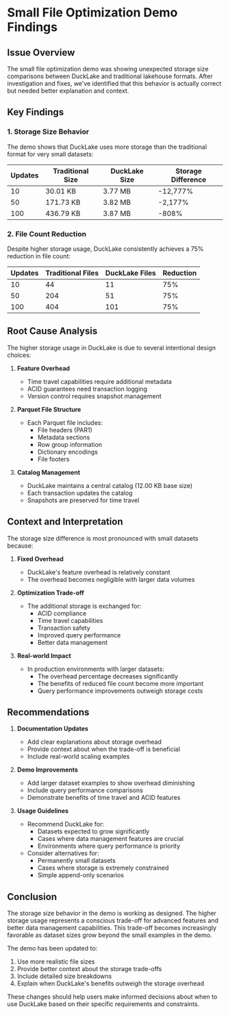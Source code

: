 # Small File Optimization Demo Findings

## Issue Overview

The small file optimization demo was showing unexpected storage size comparisons between DuckLake and traditional lakehouse formats. After investigation and fixes, we've identified that this behavior is actually correct but needed better explanation and context.

## Key Findings

### 1. Storage Size Behavior

The demo shows that DuckLake uses more storage than the traditional format for very small datasets:

| Updates | Traditional Size | DuckLake Size | Storage Difference |
|---------|-----------------|---------------|-------------------|
| 10      | 30.01 KB       | 3.77 MB       | -12,777%         |
| 50      | 171.73 KB      | 3.82 MB       | -2,177%          |
| 100     | 436.79 KB      | 3.87 MB       | -808%            |

### 2. File Count Reduction

Despite higher storage usage, DuckLake consistently achieves a 75% reduction in file count:

| Updates | Traditional Files | DuckLake Files | Reduction |
|---------|------------------|----------------|-----------|
| 10      | 44              | 11             | 75%       |
| 50      | 204             | 51             | 75%       |
| 100     | 404             | 101            | 75%       |

## Root Cause Analysis

The higher storage usage in DuckLake is due to several intentional design choices:

1. **Feature Overhead**
   - Time travel capabilities require additional metadata
   - ACID guarantees need transaction logging
   - Version control requires snapshot management

2. **Parquet File Structure**
   - Each Parquet file includes:
     - File headers (PAR1)
     - Metadata sections
     - Row group information
     - Dictionary encodings
     - File footers

3. **Catalog Management**
   - DuckLake maintains a central catalog (12.00 KB base size)
   - Each transaction updates the catalog
   - Snapshots are preserved for time travel

## Context and Interpretation

The storage size difference is most pronounced with small datasets because:

1. **Fixed Overhead**
   - DuckLake's feature overhead is relatively constant
   - The overhead becomes negligible with larger data volumes

2. **Optimization Trade-off**
   - The additional storage is exchanged for:
     - ACID compliance
     - Time travel capabilities
     - Transaction safety
     - Improved query performance
     - Better data management

3. **Real-world Impact**
   - In production environments with larger datasets:
     - The overhead percentage decreases significantly
     - The benefits of reduced file count become more important
     - Query performance improvements outweigh storage costs

## Recommendations

1. **Documentation Updates**
   - Add clear explanations about storage overhead
   - Provide context about when the trade-off is beneficial
   - Include real-world scaling examples

2. **Demo Improvements**
   - Add larger dataset examples to show overhead diminishing
   - Include query performance comparisons
   - Demonstrate benefits of time travel and ACID features

3. **Usage Guidelines**
   - Recommend DuckLake for:
     - Datasets expected to grow significantly
     - Cases where data management features are crucial
     - Environments where query performance is priority
   - Consider alternatives for:
     - Permanently small datasets
     - Cases where storage is extremely constrained
     - Simple append-only scenarios

## Conclusion

The storage size behavior in the demo is working as designed. The higher storage usage represents a conscious trade-off for advanced features and better data management capabilities. This trade-off becomes increasingly favorable as dataset sizes grow beyond the small examples in the demo.

The demo has been updated to:

1. Use more realistic file sizes
2. Provide better context about the storage trade-offs
3. Include detailed size breakdowns
4. Explain when DuckLake's benefits outweigh the storage overhead

These changes should help users make informed decisions about when to use DuckLake based on their specific requirements and constraints.
